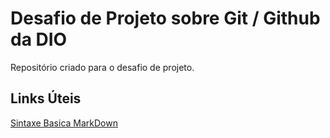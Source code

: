 # Desafio de Projeto sobre Git / Github da DIO
Repositório criado para o desafio de projeto.

## Links Úteis
[Sintaxe Basica MarkDown](https://www.markdownguide.org/basic-syntax/)
